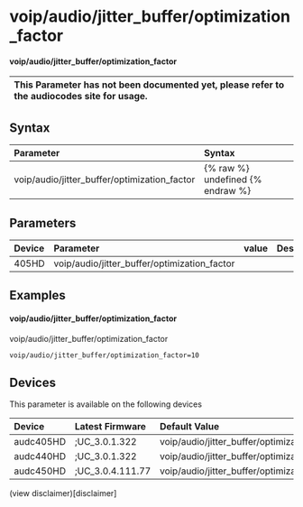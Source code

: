 ﻿---
description: voip/audio/jitter_buffer/optimization_factor
search: false
---

# voip/audio/jitter_buffer/optimization_factor

#### voip/audio/jitter_buffer/optimization_factor


| This Parameter has not been documented yet, please refer to the audiocodes site for usage.  |
| :--- |

## Syntax
| Parameter | Syntax |
| :--- | :--- |
|voip/audio/jitter_buffer/optimization_factor | {% raw %} undefined {% endraw %} |

## Parameters
|Device|Parameter|value|Description|
|:---|:---|:---|:---|
| 405HD | voip/audio/jitter_buffer/optimization_factor |  |  |

## Examples
#### voip/audio/jitter_buffer/optimization_factor

voip/audio/jitter_buffer/optimization_factor

```
voip/audio/jitter_buffer/optimization_factor=10
```

## Devices
This parameter is available on the following devices

| Device | Latest Firmware | Default Value |
|:---|:---|:---|
| audc405HD | ;UC_3.0.1.322 | voip/audio/jitter_buffer/optimization_factor=10 
| audc440HD | ;UC_3.0.1.322 | voip/audio/jitter_buffer/optimization_factor=10 
| audc450HD | ;UC_3.0.4.111.77 | voip/audio/jitter_buffer/optimization_factor=10 

(view disclaimer)[disclaimer]
